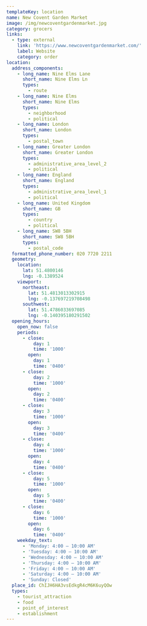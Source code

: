 ```yaml
---
templateKey: location
name: New Covent Garden Market
image: /img/newcoventgardenmarket.jpg
category: grocers
links:
  - type: external
    link: 'https://www.newcoventgardenmarket.com/'
    label: Website
    category: order
location:
  address_components:
    - long_name: Nine Elms Lane
      short_name: Nine Elms Ln
      types:
        - route
    - long_name: Nine Elms
      short_name: Nine Elms
      types:
        - neighborhood
        - political
    - long_name: London
      short_name: London
      types:
        - postal_town
    - long_name: Greater London
      short_name: Greater London
      types:
        - administrative_area_level_2
        - political
    - long_name: England
      short_name: England
      types:
        - administrative_area_level_1
        - political
    - long_name: United Kingdom
      short_name: GB
      types:
        - country
        - political
    - long_name: SW8 5BH
      short_name: SW8 5BH
      types:
        - postal_code
  formatted_phone_number: 020 7720 2211
  geometry:
    location:
      lat: 51.4800146
      lng: -0.1389524
    viewport:
      northeast:
        lat: 51.4813013302915
        lng: -0.137697219708498
      southwest:
        lat: 51.4786033697085
        lng: -0.140395180291502
  opening_hours:
    open_now: false
    periods:
      - close:
          day: 1
          time: '1000'
        open:
          day: 1
          time: '0400'
      - close:
          day: 2
          time: '1000'
        open:
          day: 2
          time: '0400'
      - close:
          day: 3
          time: '1000'
        open:
          day: 3
          time: '0400'
      - close:
          day: 4
          time: '1000'
        open:
          day: 4
          time: '0400'
      - close:
          day: 5
          time: '1000'
        open:
          day: 5
          time: '0400'
      - close:
          day: 6
          time: '1000'
        open:
          day: 6
          time: '0400'
    weekday_text:
      - 'Monday: 4:00 – 10:00 AM'
      - 'Tuesday: 4:00 – 10:00 AM'
      - 'Wednesday: 4:00 – 10:00 AM'
      - 'Thursday: 4:00 – 10:00 AM'
      - 'Friday: 4:00 – 10:00 AM'
      - 'Saturday: 4:00 – 10:00 AM'
      - 'Sunday: Closed'
  place_id: ChIJH6HA3vsEdkgR4cM6K6uyQOw
  types:
    - tourist_attraction
    - food
    - point_of_interest
    - establishment
---
```

